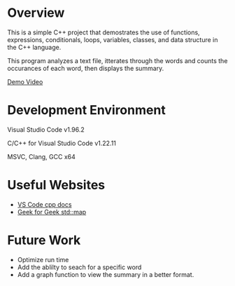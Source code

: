 # Overview

This is a simple C++ project that demostrates the use of functions, expressions, conditionals, loops, variables, classes, and data structure in the C++ language.

This program analyzes a text file, itterates through the words and counts the occurances of each word, then displays the summary.

[Demo Video](https://vimeo.com/1047346633?share=copy)

# Development Environment

Visual Studio Code v1.96.2

C/C++ for Visual Studio Code v1.22.11

MSVC, Clang, GCC x64

# Useful Websites

- [VS Code cpp docs](https://code.visualstudio.com/docs/languages/cpp)
- [Geek for Geek std::map](https://www.geeksforgeeks.org/map-associative-containers-the-c-standard-template-library-stl/)

# Future Work

- Optimize run time
- Add the ablilty to seach for a specific word
- Add a graph function to view the summary in a better format.
